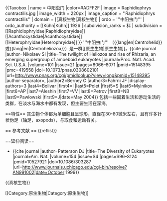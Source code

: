 {{Taxobox
| name = 中阳虫门
|color=#ADFF2F
| image = Raphidiophrys contractilis.jpg
| image_width = 220px
| image_caption = ''Raphidiophrys contractilis''
| domain = [[真核生物|真核生物]]
| ordo = '''中阳虫门'''
| ordo_authority = [[Kühn|Kühn]] 1926
| subdivision_ranks = 科
| subdivision = [[Raphidiophryidae|Raphidiophryidae]]
<br>[[Acanthocystidae|Acanthocystidae]]
<br>[[Heterophryidae|Heterophryidae]]
}}
'''中阳虫门'''  （{{lang|en|Centrohelid}}或{{lang|en|Centroheliozoa}}）是一群[[原生生物|原生生物]]，<ref name="pmid15148395">{{cite journal |author=Nikolaev SI |title=The twilight of Heliozoa and rise of Rhizaria, an emerging supergroup of amoeboid eukaryotes |journal=Proc. Natl. Acad. Sci. U.S.A. |volume=101 |issue=21 |pages=8066–8071 |pmid=15148395 |pmc=419558 |doi=10.1073/pnas.0308602101 |url=http://www.pnas.org/cgi/pmidlookup?view=long&pmid=15148395 |author-separator=, |author2=Berney C |author3=Fahrni JF |display-authors=3 |last4=Bolivar |first4=I |last5=Polet |first5=S |last6=Mylnikov |first6=AP |last7=Aleshin |first7=VV |last8=Petrov |first8=NB |last9=Pawlowski |first9=J|date=May 2004}}</ref> 包括一些固着生活和游动生活的类群，在淡水与海水中都有发现，但主要生活在深海。

==特性==
其生物个体都为单细胞且呈球形，直径在30-80微米左右，且有许多针状伪足（轴足，axopods），与取食和运动有关。 

== 参考文献 ==
{{reflist}}

==延伸阅读==
* {{cite journal |author=Patterson DJ |title=The Diversity of Eukaryotes |journal=Am. Nat. |volume=154 |issue=S4 |pages=S96–S124 |pmid=10527921 |doi=10.1086/303287 |url=http://www.journals.uchicago.edu/cgi-bin/resolve?AN991002|date=October 1999}}

{{真核生物}}

[[Category:原生生物|Category:原生生物]]